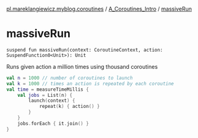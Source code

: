 [pl.mareklangiewicz.myblog.coroutines](../index.md) / [A_Coroutines_Intro](index.md) / [massiveRun](.)

# massiveRun

`suspend fun massiveRun(context: CoroutineContext, action: SuspendFunction0<Unit>): Unit`

Runs given action a million times using thousand coroutines

``` kotlin
val n = 1000 // number of coroutines to launch
val k = 1000 // times an action is repeated by each coroutine
val time = measureTimeMillis {
    val jobs = List(n) {
        launch(context) {
            repeat(k) { action() }
        }
    }
    jobs.forEach { it.join() }
}
```


